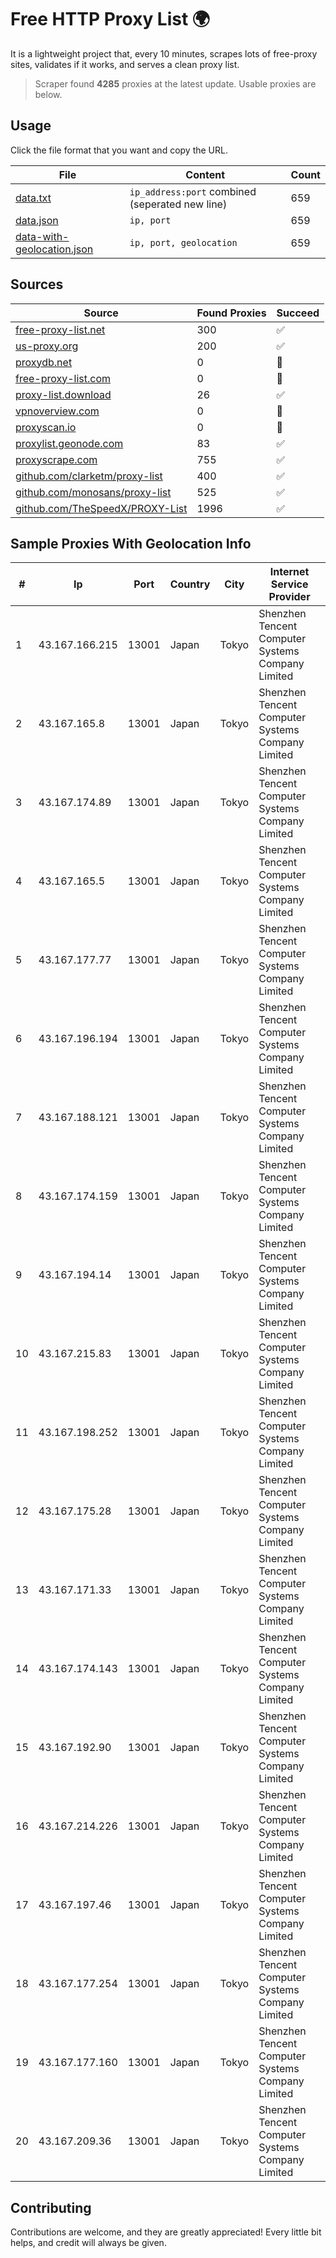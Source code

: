 
# Free HTTP Proxy List 🌍

It is a lightweight project that, every 10 minutes, scrapes lots of free-proxy sites, validates if it works, and serves a clean proxy list.


> Scraper found **4285** proxies at the latest update. Usable proxies are below.

## Usage

Click the file format that you want and copy the URL.


|File|Content|Count|
|----|-------|-----|
|[data.txt](https://raw.githubusercontent.com/themiralay/Proxy-List-World/master/data.txt)|`ip_address:port` combined (seperated new line)|659|
|[data.json](https://raw.githubusercontent.com/themiralay/Proxy-List-World/master/data.json)|`ip, port`|659|
|[data-with-geolocation.json](https://raw.githubusercontent.com/themiralay/Proxy-List-World/master/data-with-geolocation.json)|`ip, port, geolocation`|659|

## Sources

|Source|Found Proxies|Succeed|
|------|-------------|-------|
|[free-proxy-list.net](https://free-proxy-list.net)|300|✅|
|[us-proxy.org](https://www.us-proxy.org)|200|✅|
|[proxydb.net](http://proxydb.net)|0|🚫|
|[free-proxy-list.com](https://free-proxy-list.com/?page=&port=&type%5B%5D=http&type%5B%5D=https&up_time=0&search=Search)|0|🚫|
|[proxy-list.download](https://www.proxy-list.download/HTTP)|26|✅|
|[vpnoverview.com](https://vpnoverview.com/privacy/anonymous-browsing/free-proxy-servers)|0|🚫|
|[proxyscan.io](https://www.proxyscan.io)|0|🚫|
|[proxylist.geonode.com](https://proxylist.geonode.com/api/proxy-list?limit=300&page=1&sort_by=lastChecked&sort_type=desc&protocols=http,https)|83|✅|
|[proxyscrape.com](https://api.proxyscrape.com/v2/?request=displayproxies&protocol=http&timeout=10000&country=all&ssl=all&anonymity=all)|755|✅|
|[github.com/clarketm/proxy-list](https://raw.githubusercontent.com/clarketm/proxy-list/master/proxy-list-raw.txt)|400|✅|
|[github.com/monosans/proxy-list](https://raw.githubusercontent.com/monosans/proxy-list/main/proxies/http.txt)|525|✅|
|[github.com/TheSpeedX/PROXY-List](https://raw.githubusercontent.com/TheSpeedX/PROXY-List/master/http.txt)|1996|✅|


## Sample Proxies With Geolocation Info

|#|Ip|Port|Country|City|Internet Service Provider|
|-|--|----|-------|----|-------------------------|
|1|43.167.166.215|13001|Japan|Tokyo|Shenzhen Tencent Computer Systems Company Limited|
|2|43.167.165.8|13001|Japan|Tokyo|Shenzhen Tencent Computer Systems Company Limited|
|3|43.167.174.89|13001|Japan|Tokyo|Shenzhen Tencent Computer Systems Company Limited|
|4|43.167.165.5|13001|Japan|Tokyo|Shenzhen Tencent Computer Systems Company Limited|
|5|43.167.177.77|13001|Japan|Tokyo|Shenzhen Tencent Computer Systems Company Limited|
|6|43.167.196.194|13001|Japan|Tokyo|Shenzhen Tencent Computer Systems Company Limited|
|7|43.167.188.121|13001|Japan|Tokyo|Shenzhen Tencent Computer Systems Company Limited|
|8|43.167.174.159|13001|Japan|Tokyo|Shenzhen Tencent Computer Systems Company Limited|
|9|43.167.194.14|13001|Japan|Tokyo|Shenzhen Tencent Computer Systems Company Limited|
|10|43.167.215.83|13001|Japan|Tokyo|Shenzhen Tencent Computer Systems Company Limited|
|11|43.167.198.252|13001|Japan|Tokyo|Shenzhen Tencent Computer Systems Company Limited|
|12|43.167.175.28|13001|Japan|Tokyo|Shenzhen Tencent Computer Systems Company Limited|
|13|43.167.171.33|13001|Japan|Tokyo|Shenzhen Tencent Computer Systems Company Limited|
|14|43.167.174.143|13001|Japan|Tokyo|Shenzhen Tencent Computer Systems Company Limited|
|15|43.167.192.90|13001|Japan|Tokyo|Shenzhen Tencent Computer Systems Company Limited|
|16|43.167.214.226|13001|Japan|Tokyo|Shenzhen Tencent Computer Systems Company Limited|
|17|43.167.197.46|13001|Japan|Tokyo|Shenzhen Tencent Computer Systems Company Limited|
|18|43.167.177.254|13001|Japan|Tokyo|Shenzhen Tencent Computer Systems Company Limited|
|19|43.167.177.160|13001|Japan|Tokyo|Shenzhen Tencent Computer Systems Company Limited|
|20|43.167.209.36|13001|Japan|Tokyo|Shenzhen Tencent Computer Systems Company Limited|



## Contributing

Contributions are welcome, and they are greatly appreciated! Every
little bit helps, and credit will always be given.

